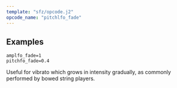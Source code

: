 ```yaml
---
template: "sfz/opcode.j2"
opcode_name: "pitchlfo_fade"
---
```

## Examples

```sfz
amplfo_fade=1
pitchfo_fade=0.4
```

Useful for vibrato which grows in intensity gradually,
as commonly performed by bowed string players.
